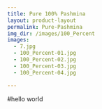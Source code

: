 ```yaml
---
title: Pure 100% Pashmina
layout: product-layout
permalink: Pure-Pashmina
img_dir: /images/100_Percent
images:
  - 7.jpg
  - 100_Percent-01.jpg
  - 100_Percent-02.jpg
  - 100_Percent-03.jpg
  - 100_Percent-04.jpg

---
```

#hello world